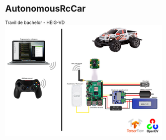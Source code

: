 # AutonomousRcCar
Travil de bachelor - HEIG-VD
![Image de la maquette](https://github.com/Hysterresis/AutonomousRcCar/blob/master/ProjetMap/ProjectMap.png)
